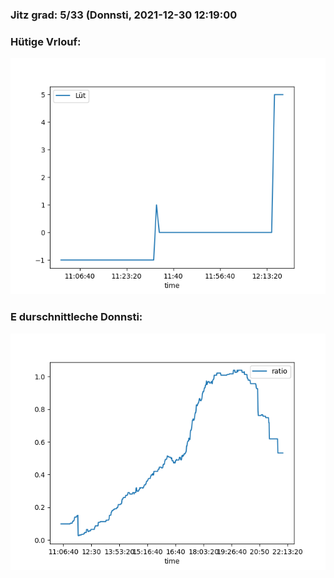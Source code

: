 ### Jitz grad: 5/33 (Donnsti, 2021-12-30 12:19:00

### Hütige Vrlouf:
![Graph](Today.png)

### E durschnittleche Donnsti:
![Graph](Donnsti.png)